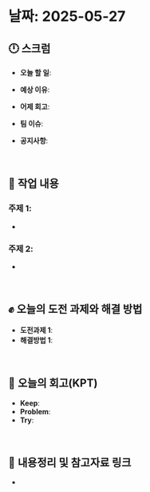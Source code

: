 # 날짜: 2025-05-27

## 🕛 스크럼
- **오늘 할 일**: 
- **예상 이유**: 
- **어제 회고**: 

- **팀 이슈**: 
- **공지사항**: 

<br>

## 💼 작업 내용
### 주제 1: 
- 

### 주제 2: 
-

<br>

## ✊ 오늘의 도전 과제와 해결 방법
- **도전과제 1**: 
- **해결방법 1**: 

<br>

## 🤔 오늘의 회고(KPT)
- **Keep**: 
- **Problem**: 
- **Try**: 

<br>

## 🔗 내용정리 및 참고자료 링크
- 
